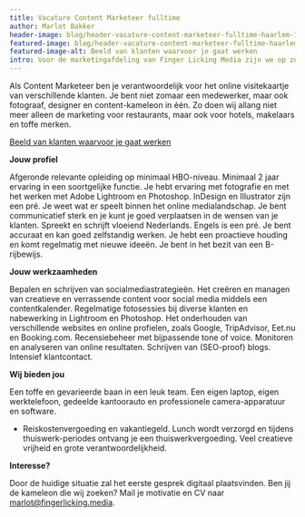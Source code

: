 ```yaml
---
title: Vacature Content Marketeer fulltime
author: Marlot Bakker
header-image: blog/header-vacature-content-marketeer-fulltime-haarlem-1.jpg
featured-image: blog/header-vacature-content-marketeer-fulltime-haarlem-1.jpg
featured-image-alt: Beeld van klanten waarvoor je gaat werken
intro: Voor de marketingafdeling van Finger Licking Media zijn we op zoek naar een Content Marketeer (fulltime). Finger Licking Media is een marketingbureau gevestigd in hartje Haarlem, opgezet vanuit de online restaurantgids Eet.nu. Eet.nu is met maandelijks 1,5 miljoen bezoekers en ruim 20.000 reserveerbare restaurants het grootste restaurantplatform van Nederland. Finger Licking Media is een jonge startup met klanten in diverse branches.
---
```


Als Content Marketeer ben je verantwoordelijk voor het online visitekaartje van verschillende klanten. Je bent niet zomaar een medewerker, maar ook fotograaf, designer en content-kameleon in één. Zo doen wij allang niet meer alleen de marketing voor restaurants, maar ook voor hotels, makelaars en toffe merken.

[Beeld van klanten waarvoor je gaat werken](/assets/images/blog/vacature-content-marketeer-haarlem-fulltime-2.jpg)

**Jouw profiel**

Afgeronde relevante opleiding op minimaal HBO-niveau.
Minimaal 2 jaar ervaring in een soortgelijke functie.
Je hebt ervaring met fotografie en met het werken met Adobe Lightroom en Photoshop. InDesign en Illustrator zijn een pré.
Je weet wat er speelt binnen het online medialandschap.
Je bent communicatief sterk en je kunt je goed verplaatsen in de wensen van je klanten.
Spreekt en schrijft vloeiend Nederlands. Engels is een pré.
Je bent accuraat en kan goed zelfstandig werken.
Je hebt een proactieve houding en komt regelmatig met nieuwe ideeën. 
Je bent in het bezit van een B-rijbewijs.


**Jouw werkzaamheden**

Bepalen en schrijven van socialmediastrategieën.
Het creëren en managen van creatieve en verrassende content voor social media middels een contentkalender.
Regelmatige fotosessies bij diverse klanten en nabewerking in Lightroom en Photoshop.
Het onderhouden van verschillende websites en online profielen, zoals Google, TripAdvisor, Eet.nu en Booking.com.
Recensiebeheer met bijpassende tone of voice.
Monitoren en analyseren van online resultaten.
Schrijven van (SEO-proof) blogs.
Intensief klantcontact.
 

**Wij bieden jou**

Een toffe en gevarieerde baan in een leuk team.
Een eigen laptop, eigen werktelefoon, gedeelde kantoorauto en professionele camera-apparatuur en software.
- Reiskostenvergoeding en vakantiegeld.
Lunch wordt verzorgd en tijdens thuiswerk-periodes ontvang je een thuiswerkvergoeding.
Veel creatieve vrijheid en grote verantwoordelijkheid.


**Interesse?**

Door de huidige situatie zal het eerste gesprek digitaal plaatsvinden. Ben jij de kameleon die wij zoeken? Mail je motivatie en CV naar marlot@fingerlicking.media. 
